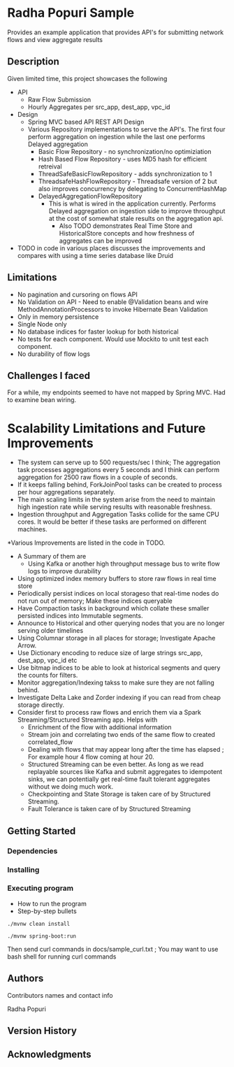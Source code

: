 # Radha Popuri Sample

Provides an example application that provides API's for submitting network flows and view aggregate results

## Description



Given limited time, this project showcases the following

* API
  * Raw Flow Submission
  * Hourly Aggregates per src_app, dest_app, vpc_id
* Design
  * Spring MVC based API REST API Design
  * Various Repository implementations to serve the API's. The first four perform aggregation on ingestion while the last one performs Delayed aggregation
    * Basic Flow Repository - no synchronization/no optimiziation
    * Hash Based Flow Repository - uses MD5 hash for efficient retreival
    * ThreadSafeBasicFlowRepository - adds synchronization to 1
    * ThreadsafeHashFlowRepository - Threadsafe version of 2 but also improves concurrency by delegating to ConcurrentHashMap
    * DelayedAggregationFlowRepository
      * This is what is wired in the application currently. Performs Delayed aggregation on ingestion side to improve throughput at the cost of somewhat stale results on the aggregation api.
        * Also TODO demonstrates Real Time Store and HistoricalStore concepts and how freshness of aggregates can be improved
* TODO in code in various places discusses the improvements and compares with using a time series database like Druid

## Limitations
* No pagination and cursoring on flows API
* No Validation on API - Need to enable @Validation beans and wire MethodAnnotationProcessors to invoke Hibernate Bean Validation
* Only in memory persistence
* Single Node only
* No database indices for faster lookup for both historical
* No tests for each component. Would use Mockito to unit test each component.
* No durability of flow logs

## Challenges I faced
For a while, my endpoints seemed to have not mapped by Spring MVC. Had to examine bean wiring.

# Scalability Limitations and Future Improvements
* The system can serve up to 500 requests/sec I think; The aggregation task processes aggregations every 5 seconds and I think can perform aggregation for 2500 raw flows in a couple of seconds.
* If it keeps falling behind, ForkJoinPool tasks can be created to process per hour aggregations separately.
* The main scaling limits in the system arise from the need to maintain high ingestion rate while serving results with reasonable freshness.
* Ingestion throughput and Aggregation Tasks collide for the same CPU cores. It would be better if these tasks are performed on different machines.

*Various Improvements are listed in the code in TODO.
* A Summary of them are
  * Using Kafka or another high throughput message bus to write flow logs to improve durability
* Using optimized index memory buffers to store raw flows in real time store
* Periodically persist indices on local storageso that real-time nodes do not run out of memory; Make these indices queryable
* Have Compaction tasks in background which collate these smaller persisted indices into Immutable segments.
* Announce to Historical and other querying nodes that you are no longer serving older timelines
* Using Columnar storage in all places for storage; Investigate Apache Arrow.
* Use Dictionary encoding to reduce size of large strings src_app, dest_app, vpc_id etc
* Use bitmap indices to be able to look at historical segments and query the counts for filters.
* Monitor aggregation/Indexing takss to make sure they are not falling behind.
* Investigate Delta Lake and Zorder indexing if you can read from cheap storage directly.
* Consider first to process raw flows and enrich them via a Spark Streaming/Structured Streaming app. Helps with
  * Enrichment of the flow with additional information
  * Stream join and correlating two ends of the same flow to created correlated_flow
  * Dealing with flows that may appear long after the time has elapsed ; For example hour 4 flow coming at hour 20.
  * Structured Streaming can be even better. As long as we read replayable sources like Kafka and submit aggregates to idempotent sinks, we can potentially get real-time fault tolerant aggregates without we doing much work.
  * Checkpointing and State Storage is taken care of by Structured Streaming.
  * Fault Tolerance is taken care of by Structured Streaming


## Getting Started


### Dependencies



### Installing


### Executing program

* How to run the program
* Step-by-step bullets
```
./mvnw clean install
```
```
./mvnw spring-boot:run
```

Then send curl commands in docs/sample_curl.txt ; You may want to use bash shell for running curl commands



## Authors

Contributors names and contact info

Radha Popuri

## Version History





## Acknowledgments

